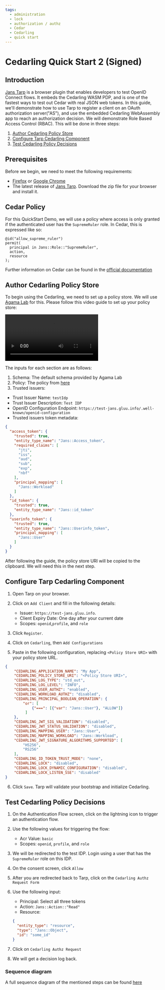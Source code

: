 ```yaml
---
tags:
  - administration
  - lock
  - authorization / authz
  - Cedar
  - Cedarling
  - quick start
---
```


# Cedarling Quick Start 2 (Signed) 

## Introduction

[Jans Tarp](../../demos/jans-tarp) is a browser plugin that enables developers to test OpenID Connect flows. It embeds the Cedarling WASM PDP, and is one of the fastest ways to test out Cedar with real JSON web tokens. In this guide, we'll demonstrate how to use Tarp to register a client on an OAuth authorization server("AS"), and use the embedded Cedarling WebAssembly app to reach an authorization decision. We will demonstrate Role Based Access Control (RBAC). This will be done in three steps:

1. [Author Cedarling Policy Store](#author-cedarling-policy-store)
2. [Configure Tarp Cedarling Component](#configure-tarp-cedarling-component)
3. [Test Cedarling Policy Decisions](#test-cedarling-policy-decisions)


## Prerequisites

Before we begin, we need to meet the following requirements:

* [Firefox](https://www.mozilla.org/en-US/firefox/) or [Google Chrome](https://www.google.com/chrome/index.html)
* The latest release of [Jans Tarp](https://github.com/JanssenProject/jans/releases/tag/nightly). Download the zip file for your browser and install it.

## Cedar Policy

For this QuickStart Demo, we will use a policy where access is only granted if the authenticated user has the `SupremeRuler` role. In Cedar, this is expressed like so:

```
@id("allow_supreme_ruler")
permit(
  principal in Jans::Role::"SupremeRuler",
  action,
  resource
);
```

Further information on Cedar can be found in the [official documentation](https://docs.cedarpolicy.com/)

## Author Cedarling Policy Store

To begin using the Cedarling, we need to set up a policy store. We will use [Agama Lab](https://cloud.gluu.org/agama-lab) for this. Please follow this video guide to set up your policy store:

![agama-lab-policy-store](../assets/agama-lab-policy-store.mp4)

The inputs for each section are as follows:

1. Schema: The default schema provided by Agama Lab
2. Policy: The policy from [here](#cedar-policy)
3. Trusted issuers:

  - Trust Issuer Name: `testIdp`
  - Trust Issuer Description: `Test IDP`
  - OpenID Configuration Endpoint: `https://test-jans.gluu.info/.well-known/openid-configuration`
  - Trusted issuers token metadata:

  ```json
  {
    "access_token": {
      "trusted": true,
      "entity_type_name": "Jans::Access_token",
      "required_claims": [
        "jti",
        "iss",
        "aud",
        "sub",
        "exp",
        "nbf"
      ],
      "principal_mapping": [
        "Jans::Workload"
      ]
    },
    "id_token": {
      "trusted": true,
      "entity_type_name": "Jans::id_token"
    },
    "userinfo_token": {
      "trusted": true,
      "entity_type_name": "Jans::Userinfo_token",
      "principal_mapping": [
        "Jans::User"
      ]
    }
  }
  ```

After following the guide, the policy store URI will be copied to the clipboard. We will need this in the next step.

## Configure Tarp Cedarling Component 

1. Open Tarp on your browser.
2. Click on `Add Client` and fill in the following details:

   * Issuer: `https://test-jans.gluu.info`.
   * Client Expiry Date: One day after your current date
   * Scopes: `openid`,`profile`, and `role`
3. Click `Register`. 
4. Click on `Cedarling`, then `Add Configurations`
5. Paste in the following configuration, replacing `<Policy Store URI>` with your policy store URL. 
  ```json
  {
      "CEDARLING_APPLICATION_NAME": "My App",
      "CEDARLING_POLICY_STORE_URI": "<Policy Store URI>",
      "CEDARLING_LOG_TYPE": "std_out",
      "CEDARLING_LOG_LEVEL": "INFO",
      "CEDARLING_USER_AUTHZ": "enabled",
      "CEDARLING_WORKLOAD_AUTHZ": "disabled",
      "CEDARLING_PRINCIPAL_BOOLEAN_OPERATION": {
          "or": [
              {"===": [{"var": "Jans::User"}, "ALLOW"]}
           ]
      },
      "CEDARLING_JWT_SIG_VALIDATION": "disabled",
      "CEDARLING_JWT_STATUS_VALIDATION": "disabled",
      "CEDARLING_MAPPING_USER": "Jans::User",
      "CEDARLING_MAPPING_WORKLOAD": "Jans::Workload",
      "CEDARLING_JWT_SIGNATURE_ALGORITHMS_SUPPORTED": [
          "HS256",
          "RS256"
      ],
      "CEDARLING_ID_TOKEN_TRUST_MODE": "none",
      "CEDARLING_LOCK": "disabled",
      "CEDARLING_LOCK_DYNAMIC_CONFIGURATION": "disabled",
      "CEDARLING_LOCK_LISTEN_SSE": "disabled"
  }
  ```
6. Click `Save`. Tarp will validate your bootstrap and initialize Cedarling.

## Test Cedarling Policy Decisions

1. On the Authentication Flow screen, click on the lightning icon to trigger an authentication flow.
2. Use the following values for triggering the flow:
    * Acr Value: `basic`
    * Scopes: `openid`, `profile`, and `role`
3. We will be redirected to the test IDP. Login using a user that has the `SupremeRuler` role on this IDP.
4. On the consent screen, click `Allow`
5. After you are redirected back to Tarp, click on the `Cedarling Authz Request Form`
6. Use the following input:

    * Principal: Select all three tokens
    * Action: `Jans::Action::"Read"`
    * Resource:
    ```json
    {
      "entity_type": "resource",
      "type": "Jans::Object",
      "id": "some_id"
    }
    ```
7. Click on `Cedarling Authz Request`
8. We will get a decision log back.

### Sequence diagram

A full sequence diagram of the mentioned steps can be found [here](https://sequencediagram.org/index.html#initialData=C4S2BsFMAIGFICYEMBO4QDsDm0kYdACqoAOAUGSaqAMYhUbDQBCKA9gO4DOkKl1IOgybEU5Kilr08TAIIBXYAAtoAZV4A3XhVaceKALQA+USQBc0AKKNe0BcrWbbNNhgBmILGVPH7K9ShaKBYAIgCeGEgAtoJw6JCM0ABKkFggXMAoSKCu0GR+joG8xqYWsPGJAJIhuPiONCiQwGS63MUmpBbWwLbwyGiYOABGbGzAGVkk0C7unt6kvor+TsHQAOKWhNAA9ABWeFwGSEvbjRkaAIx7HADWXPlLhUElndAAUgDqANKq82IvYgslQwYBASHQAC8YH1UOhsC12G1DB1AWpgNRcEs2CgQBDsiBcm5wJw-iRFg4AkELBstnsDkcTmdgJdtsdlNjcZAAPwAOj5DwpKwB5h2NHB4CGSBoNy5LgQkAAvHyeaTycsiqsaTt9hhDmylKdIOcrsA2DcEgL1c8USKAN4AIilNCNXAA+qbzRh7RYADyfQhGAC+OkR+mFZUQsMGdiWEIAFCQcRghOCADS4Gg5DDps5seQoZ3pmY9AAewAAlKqjK19BH+nCcCFIHQuASMEA)
